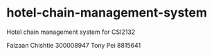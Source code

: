 # hotel-chain-management-system
Hotel chain management system for CSI2132

Faizaan Chishtie 300008947
Tony Pei 8815641
